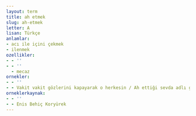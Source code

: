 ```yaml
---
layout: term
title: ah etmek
slug: ah-etmek
letter: A
lisan: Türkçe
anlamlar:
- acı ile içini çekmek
- ilenmek
ozellikler:
- - ''
- - ''
  - mecaz
ornekler:
- - ''
- - Vakit vakit gözlerini kapayarak o herkesin / Ah ettiği sevda adlı günahkârı düşündün mü?
orneklerkaynak:
- - ''
- - Enis Behiç Koryürek
---
```

